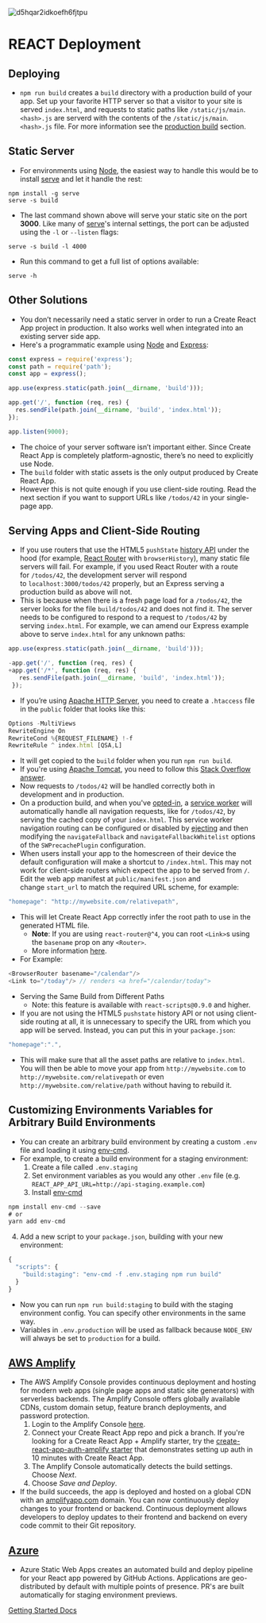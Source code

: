 ![d5hqar2idkoefh6fjtpu](https://user-images.githubusercontent.com/96712943/213082489-0fdd88f8-60c4-499f-8339-a9952716f9fa.png)

# REACT Deployment

## Deploying 

- ```npm run build``` creates a ```build``` directory with a production build of your app. Set up your favorite HTTP server so that a visitor to your site is served ```index.html```, and requests to static paths like ```/static/js/main```. ```<hash>.js``` are serverd with the contents of the ```/static/js/main```. ```<hash>.js``` file. For more information see the [production build](https://create-react-app.dev/docs/production-build) section.

## Static Server

- For environments using [Node](https://nodejs.org/), the easiest way to handle this would be to install [serve](https://github.com/vercel/serve) and let it handle the rest:
```
npm install -g serve
serve -s build
```
- The last command shown above will serve your static site on the port **3000**. Like many of [serve](https://github.com/vercel/serve)'s internal settings, the port can be adjusted using the ```-l``` or ```--listen``` flags:
```
serve -s build -l 4000
```

- Run this command to get a full list of options available:
```
serve -h
```

## Other Solutions

- You don’t necessarily need a static server in order to run a Create React App project in production. It also works well when integrated into an existing server side app.
- Here's a programmatic example using [Node](https://nodejs.org/) and [Express](https://expressjs.com/):
```javascript
const express = require('express');
const path = require('path');
const app = express();

app.use(express.static(path.join(__dirname, 'build')));

app.get('/', function (req, res) {
  res.sendFile(path.join(__dirname, 'build', 'index.html'));
});

app.listen(9000);
```
- The choice of your server software isn’t important either. Since Create React App is completely platform-agnostic, there’s no need to explicitly use Node.
- The ```build``` folder with static assets is the only output produced by Create React App.
- However this is not quite enough if you use client-side routing. Read the next section if you want to support URLs like ```/todos/42``` in your single-page app.

## Serving Apps and Client-Side Routing

- If you use routers that use the HTML5 ```pushState``` [history API](https://developer.mozilla.org/en-US/docs/Web/API/History_API#Adding_and_modifying_history_entries) under the hood (for example, [React Router](https://github.com/ReactTraining/react-router) with ```browserHistory```), many static file servers will fail. For example, if you used React Router with a route for ```/todos/42```, the development server will respond to ```localhost:3000/todos/42``` properly, but an Express serving a production build as above will not.
- This is because when there is a fresh page load for a ```/todos/42```, the server looks for the file ```build/todos/42``` and does not find it. The server needs to be configured to respond to a request to ```/todos/42``` by serving ```index.html```. For example, we can amend our Express example above to serve ```index.html``` for any unknown paths:
```javascript
app.use(express.static(path.join(__dirname, 'build')));

-app.get('/', function (req, res) {
+app.get('/*', function (req, res) {
   res.sendFile(path.join(__dirname, 'build', 'index.html'));
 });
``` 
- If you’re using [Apache HTTP Server](https://httpd.apache.org/), you need to create a ```.htaccess``` file in the ```public``` folder that looks like this: 
```javascript
Options -MultiViews
RewriteEngine On
RewriteCond %{REQUEST_FILENAME} !-f
RewriteRule ^ index.html [QSA,L]
```
- It will get copied to the ```build``` folder when you run ```npm run build```.
- If you're using [Apache Tomcat](https://tomcat.apache.org/), you need to follow this [Stack Overflow answer](https://stackoverflow.com/a/41249464/4878474).
- Now requests to ```/todos/42``` will be handled correctly both in development and in production.
- On a production build, and when you've [opted-in](https://create-react-app.dev/docs/making-a-progressive-web-app#why-opt-in), a [service worker](https://developers.google.com/web/fundamentals/primers/service-workers/) will automatically handle all navigation requests, like for ```/todos/42```, by serving the cached copy of your ```index.html```. This service worker navigation routing can be configured or disabled by [ejecting](https://create-react-app.dev/docs/available-scripts#npm-run-eject) and then modifying the ```navigateFallback``` and ```navigateFallbackWhitelist``` options of the ```SWPrecachePlugin``` configuration.
- When users install your app to the homescreen of their device the default configuration will make a shortcut to ```/index.html```. This may not work for client-side routers which expect the app to be served from ```/```. Edit the web app manifest at ```public/manifest.json``` and change ```start_url``` to match the required URL scheme, for example: 
```javascript
"homepage": "http://mywebsite.com/relativepath",
```
- This will let Create React App correctly infer the root path to use in the generated HTML file.
  - **Note**: If you are using ```react-router@^4```, you can root ```<Link>```s using the ```basename``` prop on any ```<Router>```.
  - More information [here](https://reacttraining.com/react-router/web/api/BrowserRouter/basename-string).
- For Example:
```javascript
<BrowserRouter basename="/calendar"/>
<Link to="/today"/> // renders <a href="/calendar/today">
```
- Serving the Same Build from Different Paths
  - Note: this feature is available with ```react-scripts@0.9.0``` and higher.
- If you are not using the HTML5 ```pushstate``` history API or not using client-side routing at all, it is unnecessary to specify the URL from which you app will be served. Instead, you can put this in your ```package.json```:
```javascript
"homepage":".",
```
- This will make sure that all the asset paths are relative to ```index.html```. You will then be able to move your app from ```http://mywebsite.com``` to ```http://mywebsite.com/relativepath``` or even ```http://mywebsite.com/relative/path``` without having to rebuild it.

## Customizing Environments Variables for Arbitrary Build Environments

- You can create an arbitrary build environment by creating a custom ```.env``` file and loading it using [env-cmd](https://www.npmjs.com/package/env-cmd).
- For example, to create a build environment for a staging environment:
  1. Create a file called ```.env.staging```
  2. Set environment variables as you would any other ```.env``` file (e.g. ```REACT_APP_API_URL=http://api-staging.example.com```)
  3. Install [env-cmd](https://www.npmjs.com/package/env-cmd)
```javascript
npm install env-cmd --save
# or 
yarn add env-cmd
```
  4. Add a new script to your ```package.json```, building with your new environment:
```javascript
{
  "scripts": {
    "build:staging": "env-cmd -f .env.staging npm run build"
  }
}
``` 
- Now you can run ```npm run build:staging``` to build with the staging environment config. You can specify other environments in the same way.
- Variables in ```.env.production``` will be used as fallback because ```NODE_ENV``` will always be set to ```production``` for a build.

## [AWS Amplify](https://console.amplify.aws/)

- The AWS Amplify Console provides continuous deployment and hosting for modern web apps (single page apps and static site generators) with serverless backends. The Amplify Console offers globally available CDNs, custom domain setup, feature branch deployments, and password protection.
  1. Login to the Amplify Console [here](https://console.aws.amazon.com/amplify/home).
  2. Connect your Create React App repo and pick a branch. If you're looking for a Create React App + Amplify starter, try the [create-react-app-auth-amplify starter](https://github.com/swaminator/create-react-app-auth-amplify) that demonstrates setting up auth in 10 minutes with Create React App.
  3. The Amplify Console automatically detects the build settings. Choose *Next*.
  4. Choose *Save and Deploy*.
- If the build succeeds, the app is deployed and hosted on a global CDN with an [amplifyapp.com](http://amplifyapp.com/) domain. You can now continuously deploy changes to your frontend or backend. Continuous deployment allows developers to deploy updates to their frontend and backend on every code commit to their Git repository.

## [Azure](https://azure.microsoft.com/)

- Azure Static Web Apps creates an automated build and deploy pipeline for your React app powered by GitHub Actions. Applications are geo-distributed by default with multiple points of presence. PR's are built automatically for staging environment previews.

[Getting Started Docs](https://create-react-app.dev/docs/deployment/)
